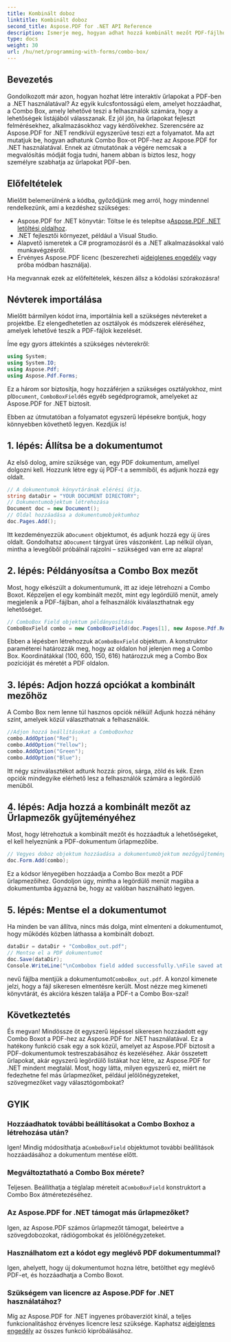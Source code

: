 ```yaml
---
title: Kombinált doboz
linktitle: Kombinált doboz
second_title: Aspose.PDF for .NET API Reference
description: Ismerje meg, hogyan adhat hozzá kombinált mezőt PDF-fájlhoz az Aspose.PDF for .NET használatával. Kövesse lépésenkénti útmutatónkat az interaktív PDF-űrlapok egyszerű létrehozásához.
type: docs
weight: 30
url: /hu/net/programming-with-forms/combo-box/
---
```

## Bevezetés

Gondolkozott már azon, hogyan hozhat létre interaktív űrlapokat a PDF-ben a .NET használatával? Az egyik kulcsfontosságú elem, amelyet hozzáadhat, a Combo Box, amely lehetővé teszi a felhasználók számára, hogy a lehetőségek listájából válasszanak. Ez jól jön, ha űrlapokat fejleszt felmérésekhez, alkalmazásokhoz vagy kérdőívekhez. Szerencsére az Aspose.PDF for .NET rendkívül egyszerűvé teszi ezt a folyamatot. Ma azt mutatjuk be, hogyan adhatunk Combo Box-ot PDF-hez az Aspose.PDF for .NET használatával. Ennek az útmutatónak a végére nemcsak a megvalósítás módját fogja tudni, hanem abban is biztos lesz, hogy személyre szabhatja az űrlapokat PDF-ben.

## Előfeltételek

Mielőtt belemerülnénk a kódba, győződjünk meg arról, hogy mindennel rendelkezünk, ami a kezdéshez szükséges:

- Aspose.PDF for .NET könyvtár: Töltse le és telepítse a[Aspose.PDF .NET letöltési oldalhoz](https://releases.aspose.com/pdf/net/).
- .NET fejlesztői környezet, például a Visual Studio.
- Alapvető ismeretek a C# programozásról és a .NET alkalmazásokkal való munkavégzésről.
-  Érvényes Aspose.PDF licenc (beszerezheti a[ideiglenes engedély](https://purchase.aspose.com/temporary-license/) vagy próba módban használja).

Ha megvannak ezek az előfeltételek, készen állsz a kódolási szórakozásra!

## Névterek importálása

Mielőtt bármilyen kódot írna, importálnia kell a szükséges névtereket a projektbe. Ez elengedhetetlen az osztályok és módszerek eléréséhez, amelyek lehetővé teszik a PDF-fájlok kezelését.

Íme egy gyors áttekintés a szükséges névterekről:

```csharp
using System;
using System.IO;
using Aspose.Pdf;
using Aspose.Pdf.Forms;
```

 Ez a három sor biztosítja, hogy hozzáférjen a szükséges osztályokhoz, mint pl`Document`, `ComboBoxField`és egyéb segédprogramok, amelyeket az Aspose.PDF for .NET biztosít.

Ebben az útmutatóban a folyamatot egyszerű lépésekre bontjuk, hogy könnyebben követhető legyen. Kezdjük is!

## 1. lépés: Állítsa be a dokumentumot

Az első dolog, amire szüksége van, egy PDF dokumentum, amellyel dolgozni kell. Hozzunk létre egy új PDF-t a semmiből, és adjunk hozzá egy oldalt.

```csharp
// A dokumentumok könyvtárának elérési útja.
string dataDir = "YOUR DOCUMENT DIRECTORY";
// Dokumentumobjektum létrehozása
Document doc = new Document();
// Oldal hozzáadása a dokumentumobjektumhoz
doc.Pages.Add();
```

 Itt kezdeményezzük a`Document` objektumot, és adjunk hozzá egy új üres oldalt. Gondolhatsz a`Document` tárgyat üres vászonként. Lap nélkül olyan, mintha a levegőből próbálnál rajzolni – szükséged van erre az alapra!

## 2. lépés: Példányosítsa a Combo Box mezőt

Most, hogy elkészült a dokumentumunk, itt az ideje létrehozni a Combo Boxot. Képzeljen el egy kombinált mezőt, mint egy legördülő menüt, amely megjelenik a PDF-fájlban, ahol a felhasználók kiválaszthatnak egy lehetőséget.

```csharp
// ComboBox Field objektum példányosítása
ComboBoxField combo = new ComboBoxField(doc.Pages[1], new Aspose.Pdf.Rectangle(100, 600, 150, 616));
```

 Ebben a lépésben létrehozzuk a`ComboBoxField` objektum. A konstruktor paraméterei határozzák meg, hogy az oldalon hol jelenjen meg a Combo Box. Koordinátákkal (100, 600, 150, 616) határozzuk meg a Combo Box pozícióját és méretét a PDF oldalon.

## 3. lépés: Adjon hozzá opciókat a kombinált mezőhöz

A Combo Box nem lenne túl hasznos opciók nélkül! Adjunk hozzá néhány színt, amelyek közül választhatnak a felhasználók.

```csharp
//Adjon hozzá beállításokat a ComboBoxhoz
combo.AddOption("Red");
combo.AddOption("Yellow");
combo.AddOption("Green");
combo.AddOption("Blue");
```

Itt négy színválasztékot adtunk hozzá: piros, sárga, zöld és kék. Ezen opciók mindegyike elérhető lesz a felhasználók számára a legördülő menüből.

## 4. lépés: Adja hozzá a kombinált mezőt az Űrlapmezők gyűjteményéhez

Most, hogy létrehoztuk a kombinált mezőt és hozzáadtuk a lehetőségeket, el kell helyeznünk a PDF-dokumentum űrlapmezőibe.

```csharp
// Vegyes doboz objektum hozzáadása a dokumentumobjektum mezőgyűjteményéhez
doc.Form.Add(combo);
```

Ez a kódsor lényegében hozzáadja a Combo Box mezőt a PDF űrlapmezőihez. Gondoljon úgy, mintha a legördülő menüt magába a dokumentumba ágyazná be, hogy az valóban használható legyen.

## 5. lépés: Mentse el a dokumentumot

Ha minden be van állítva, nincs más dolga, mint elmenteni a dokumentumot, hogy működés közben láthassa a kombinált dobozt.

```csharp
dataDir = dataDir + "ComboBox_out.pdf";
// Mentse el a PDF dokumentumot
doc.Save(dataDir);
Console.WriteLine("\nCombobox field added successfully.\nFile saved at " + dataDir);
```

 nevű fájlba mentjük a dokumentumot`ComboBox_out.pdf`. A konzol kimenete jelzi, hogy a fájl sikeresen elmentésre került. Most nézze meg kimeneti könyvtárát, és akcióra készen találja a PDF-t a Combo Box-szal!

## Következtetés

És megvan! Mindössze öt egyszerű lépéssel sikeresen hozzáadott egy Combo Boxot a PDF-hez az Aspose.PDF for .NET használatával. Ez a hatékony funkció csak egy a sok közül, amelyet az Aspose.PDF biztosít a PDF-dokumentumok testreszabásához és kezeléséhez. Akár összetett űrlapokat, akár egyszerű legördülő listákat hoz létre, az Aspose.PDF for .NET mindent megtalál. Most, hogy látta, milyen egyszerű ez, miért ne fedezhetne fel más űrlapmezőket, például jelölőnégyzeteket, szövegmezőket vagy választógombokat?

## GYIK

### Hozzáadhatok további beállításokat a Combo Boxhoz a létrehozása után?
 Igen! Mindig módosíthatja a`ComboBoxField` objektumot további beállítások hozzáadásához a dokumentum mentése előtt.

### Megváltoztatható a Combo Box mérete?
 Teljesen. Beállíthatja a téglalap méreteit a`ComboBoxField` konstruktort a Combo Box átméretezéséhez.

### Az Aspose.PDF for .NET támogat más űrlapmezőket?
Igen, az Aspose.PDF számos űrlapmezőt támogat, beleértve a szövegdobozokat, rádiógombokat és jelölőnégyzeteket.

### Használhatom ezt a kódot egy meglévő PDF dokumentummal?
Igen, ahelyett, hogy új dokumentumot hozna létre, betölthet egy meglévő PDF-et, és hozzáadhatja a Combo Boxot.

### Szükségem van licencre az Aspose.PDF for .NET használatához?
 Míg az Aspose.PDF for .NET ingyenes próbaverziót kínál, a teljes funkcionalitáshoz érvényes licencre lesz szüksége. Kaphatsz a[ideiglenes engedély](https://purchase.aspose.com/temporary-license/) az összes funkció kipróbálásához.